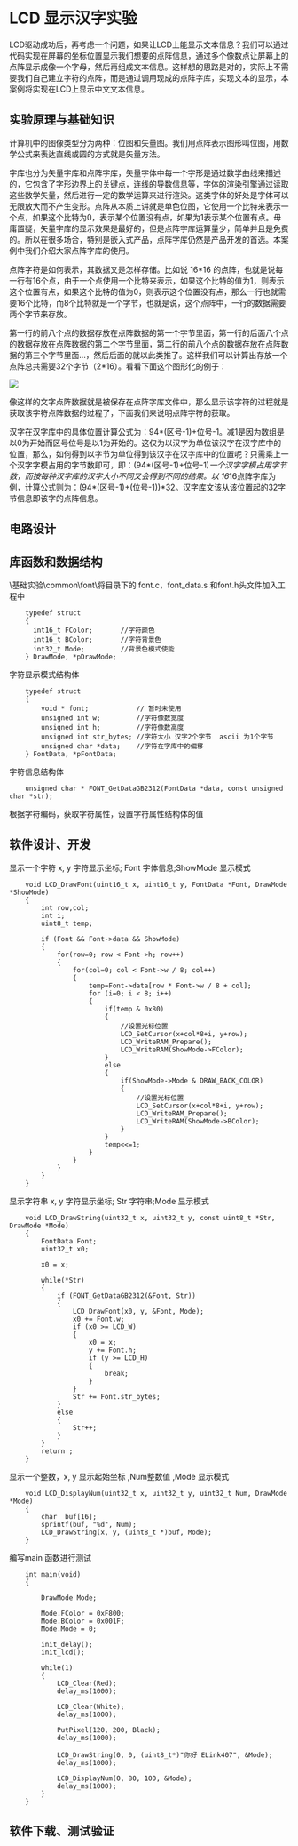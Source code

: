 # LCD 显示汉字实验 #

LCD驱动成功后，再考虑一个问题，如果让LCD上能显示文本信息？我们可以通过代码实现在屏幕的坐标位置显示我们想要的点阵信息，通过多个像数点让屏幕上的点阵显示成像一个字母，然后再组成文本信息。这样想的思路是对的，实际上不需要我们自己建立字符的点阵，而是通过调用现成的点阵字库，实现文本的显示，本案例将实现在LCD上显示中文文本信息。

## 实验原理与基础知识 ##
计算机中的图像类型分为两种：位图和矢量图。我们用点阵表示图形叫位图，用数学公式来表达直线或圆的方式就是矢量方法。

字库也分为矢量字库和点阵字库，矢量字体中每一个字形是通过数学曲线来描述的，它包含了字形边界上的关键点，连线的导数信息等，字体的渲染引擎通过读取这些数学矢量，然后进行一定的数学运算来进行渲染。这类字体的好处是字体可以无限放大而不产生变形。点阵从本质上讲就是单色位图，它使用一个比特来表示一个点，如果这个比特为0，表示某个位置没有点，如果为1表示某个位置有点。毋庸置疑，矢量字库的显示效果是最好的，但是点阵字库运算量少，简单并且是免费的。所以在很多场合，特别是嵌入式产品，点阵字库仍然是产品开发的首选。本案例中我们介绍大家点阵字库的使用。

点阵字符是如何表示，其数据又是怎样存储。比如说 16*16 的点阵，也就是说每一行有16个点，由于一个点使用一个比特来表示，如果这个比特的值为1，则表示这个位置有点，如果这个比特的值为0，则表示这个位置没有点，那么一行也就需要16个比特，而8个比特就是一个字节，也就是说，这个点阵中，一行的数据需要两个字节来存放。

第一行的前八个点的数据存放在点阵数据的第一个字节里面，第一行的后面八个点的数据存放在点阵数据的第二个字节里面，第二行的前八个点的数据存放在点阵数据的第三个字节里面...，然后后面的就以此类推了。这样我们可以计算出存放一个点阵总共需要32个字节（2*16）。看看下面这个图形化的例子：
           
![](img/chapter25/1.1.1.png) 

像这样的文字点阵数据就是被保存在点阵字库文件中，那么显示该字符的过程就是获取该字符点阵数据的过程了，下面我们来说明点阵字符的获取。

汉字在汉字库中的具体位置计算公式为：94*(区号-1)+位号-1。减1是因为数组是以0为开始而区号位号是以1为开始的。这仅为以汉字为单位该汉字在汉字库中的位置，那么，如何得到以字节为单位得到该汉字在汉字库中的位置呢？只需乘上一个汉字字模占用的字节数即可，即：(94*(区号-1)+位号-1)*一个汉字字模占用字节数，而按每种汉字库的汉字大小不同又会得到不同的结果。以 16*16点阵字库为例，计算公式则为：(94*(区号-1)+(位号-1))*32。汉字库文该从该位置起的32字节信息即该字的点阵信息。


## 电路设计 ##

## 库函数和数据结构 ##
\基础实验\common\font\将目录下的 font.c，font_data.s 和font.h头文件加入工程中

        typedef struct 
        {
          int16_t FColor;       //字符颜色
          int16_t BColor;       //字符背景色
          int32_t Mode;         //背景色模式使能
        } DrawMode, *pDrawMode;
        
字符显示模式结构体

        typedef struct 
        {
            void * font;            // 暂时未使用
            unsigned int w;         //字符像数宽度
            unsigned int h;         //字符像数高度
            unsigned int str_bytes; //字符大小 汉字2个字节  ascii 为1个字节
            unsigned char *data;    //字符在字库中的偏移
        } FontData, *pFontData;
字符信息结构体

        unsigned char * FONT_GetDataGB2312(FontData *data, const unsigned char *str);
        
根据字符编码，获取字符属性，设置字符属性结构体的值

## 软件设计、开发 ##

显示一个字符 x, y 字符显示坐标; Font  字体信息;ShowMode  显示模式

        void LCD_DrawFont(uint16_t x, uint16_t y, FontData *Font, DrawMode *ShowMode)
        {   
            int row,col;
            int i;
            uint8_t temp;

            if (Font && Font->data && ShowMode)
            {
                for(row=0; row < Font->h; row++)
                {
                    for(col=0; col < Font->w / 8; col++)
                    {                 
                        temp=Font->data[row * Font->w / 8 + col];
                        for (i=0; i < 8; i++)
                        {
                            if(temp & 0x80)
                            {
                                //设置光标位置 
                                LCD_SetCursor(x+col*8+i, y+row);
                                LCD_WriteRAM_Prepare(); 
                                LCD_WriteRAM(ShowMode->FColor);
                            }
                            else
                            {
                                if(ShowMode->Mode & DRAW_BACK_COLOR)
                                {
                                    //设置光标位置 
                                    LCD_SetCursor(x+col*8+i, y+row);
                                    LCD_WriteRAM_Prepare(); 
                                    LCD_WriteRAM(ShowMode->BColor);
                                }
                            }
                            temp<<=1; 
                        }
                    }
                }
            }
        }

显示字符串 x, y 字符显示坐标; Str 字符串;Mode  显示模式

        void LCD_DrawString(uint32_t x, uint32_t y, const uint8_t *Str, DrawMode *Mode)
        {
            FontData Font;
            uint32_t x0;

            x0 = x;

            while(*Str)
            {
                if (FONT_GetDataGB2312(&Font, Str))
                {
                    LCD_DrawFont(x0, y, &Font, Mode);
                    x0 += Font.w;
                    if (x0 >= LCD_W)
                    {
                        x0 = x;
                        y += Font.h;
                        if (y >= LCD_H)
                        {
                            break;
                        }
                    }
                    Str += Font.str_bytes;
                }
                else
                {
                    Str++;
                }
            }
            return ;
        }

显示一个整数，x, y 显示起始坐标 ,Num整数值 ,Mode  显示模式

        void LCD_DisplayNum(uint32_t x, uint32_t y, uint32_t Num, DrawMode *Mode)
        { 
            char  buf[16];
            sprintf(buf, "%d", Num);
            LCD_DrawString(x, y, (uint8_t *)buf, Mode);
        }
        
编写main 函数进行测试

        int main(void)
        {

            DrawMode Mode;

            Mode.FColor = 0xF800;
            Mode.BColor = 0x001F;
            Mode.Mode = 0;

            init_delay();
            init_lcd();	

            while(1)
            {
                LCD_Clear(Red);
                delay_ms(1000);

                LCD_Clear(White);
                delay_ms(1000);

                PutPixel(120, 200, Black);	
                delay_ms(1000);

                LCD_DrawString(0, 0, (uint8_t*)"你好 ELink407", &Mode);
                delay_ms(1000);

                LCD_DisplayNum(0, 80, 100, &Mode);
                delay_ms(1000);
            }
        }

## 软件下载、测试验证 ##


